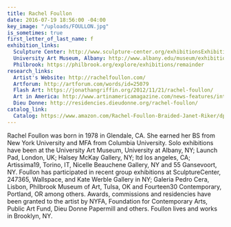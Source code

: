 ```yaml
---
title: Rachel Foullon
date: 2016-07-19 18:56:00 -04:00
key_image: "/uploads/FOULLON.jpg"
is_sometimes: true
first_letter_of_last_name: f
exhibition_links:
  Sculpture Center: http://www.sculpture-center.org/exhibitionsExhibition.htm?id=100623
  University Art Museum, Albany: http://www.albany.edu/museum/exhibitions/20121009_rf.shtml
  Philbrook: https://philbrook.org/explore/exhibitions/remainder
research_links:
  Artist's Website: http://rachelfoullon.com/
  Artforum: http://artforum.com/words/id=25079
  Flash Art: https://jonathangriffin.org/2012/11/21/rachel-foullon/
  Art in America: http://www.artinamericamagazine.com/news-features/interviews/rachel-foullon-ltd/
  Dieu Donne: http://residencies.dieudonne.org/rachel-foullon/
catalog_link:
  Catalog: https://www.amazon.com/Rachel-Foullon-Braided-Janet-Riker/dp/0910763453
---
```


Rachel Foullon was born in 1978 in Glendale, CA. She earned her BS from New York University and MFA from Columbia University. Solo exhibitions have been at the University Art Museum, University at Albany, NY; Launch Pad, London, UK; Halsey McKay Gallery, NY; ltd los angeles, CA; Artissima19, Torino, IT, Nicelle Beauchene Gallery, NY and 55 Gansevoort, NY. Foullon has participated in recent group exhibitions at SculptureCenter, 247365, Wallspace, and Kate Werble Gallery in NY; Galeria Pedro Cera, Lisbon, Philbrook Museum of Art, Tulsa, OK and Fourteen30 Contemporary, Portland, OR among others.  Awards, commissions and residencies have been granted to the artist by NYFA, Foundation for Contemporary Arts, Public Art Fund, Dieu Donne Papermill and others. Foullon lives and works in Brooklyn, NY.